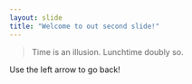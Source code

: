 ```yaml
---
layout: slide
title: "Welcome to out second slide!"
---
```

>Time is an illusion.
>Lunchtime doubly so.

Use the left arrow to go back!

